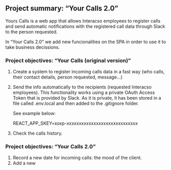 

## Project summary: “Your Calls 2.0”

Yours Calls is a web app that allows Interacso employees to register calls and send automatic notifications with the registered call data through Slack to the person requested.

In “Your Calls 2.0” we add new funcionalities on the SPA in order to use it to take business decissions.

### Project objectives: “Your Calls (original version)”

1. Create a system to register incoming calls data in a fast way (who calls, their contact details, person requested, message...)

2. Send the info automatically to the recipients (requested Interacso employees). This functionality works using a private OAuth Access Token that is provided by Slack. As it is private, it has been stored in a file called .env.local and then added to the .gitignore folder.

    See example below:


    REACT_APP_SKEY=xoxp-xxxxxxxxxxxxxxxxxxxxxxxxxxxxx


3. Check the calls history.

### Project objectives: “Your Calls 2.0”

1. Record a new date for incoming calls: the mood of the client.
2. Add a new 
















